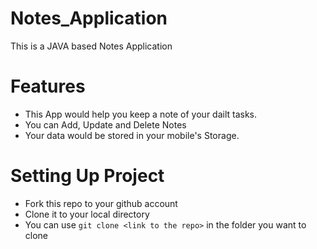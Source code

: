 # Notes_Application
This is a JAVA based Notes Application

# Features

 - This App would help you keep a note of your dailt tasks.
 - You can Add, Update and Delete Notes
 - Your data would be stored in your mobile's Storage.

# Setting Up Project 

 - Fork this repo to your github account
 - Clone it to your local directory
 - You can use `git clone <link to the repo>` in the folder you want to clone


